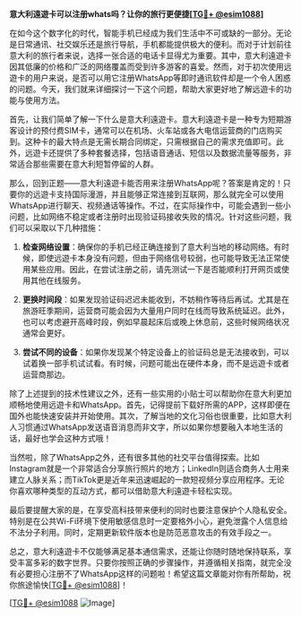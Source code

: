 **意大利遠遊卡可以注册whats吗？让你的旅行更便捷[[TG💪+ @esim1088](https://t.me/s/esim1088)]**

在如今这个数字化的时代，智能手机已经成为我们生活中不可或缺的一部分。无论是日常通讯、社交娱乐还是旅行导航，手机都能提供极大的便利。而对于计划前往意大利的旅行者来说，选择一张合适的电话卡显得尤为重要。其中，意大利遠遊卡因其低廉的价格和广泛的网络覆盖而受到许多游客的喜爱。然而，对于初次使用远遊卡的用户来说，是否可以用它注册WhatsApp等即时通讯软件却是一个令人困惑的问题。今天，我们就来详细探讨一下这个问题，帮助大家更好地了解远遊卡的功能与使用方法。

首先，让我们简单了解一下什么是意大利遠遊卡。意大利遠遊卡是一种专为短期游客设计的预付费SIM卡，通常可以在机场、火车站或各大电信运营商的门店购买到。这种卡的最大特点是无需长期合同绑定，只需根据自己的需求充值即可。此外，远遊卡还提供了多种套餐选择，包括语音通话、短信以及数据流量等服务，非常适合那些需要在意大利短暂停留的人群。

那么，回到正题——意大利遠遊卡能否用来注册WhatsApp呢？答案是肯定的！只要你的远遊卡支持国际漫游，并且能够正常连接到互联网，那么就完全可以使用WhatsApp进行聊天、视频通话等操作。不过，在实际操作中，可能会遇到一些小问题，比如网络不稳定或者注册时出现验证码接收失败的情况。针对这些问题，我们可以采取以下几种措施：

1. **检查网络设置**：确保你的手机已经正确连接到了意大利当地的移动网络。有时候，即使远遊卡本身没有问题，但由于网络信号较弱，也可能导致无法正常使用某些应用。因此，在尝试注册之前，请先测试一下是否能顺利打开网页或使用其他在线服务。

2. **更换时间段**：如果发现验证码迟迟未能收到，不妨稍作等待后再试。尤其是在旅游旺季期间，运营商可能会因为大量用户同时在线而导致系统延迟。此外，也可以考虑避开高峰时段，例如早晨起床后或晚上休息前，这些时候网络状况通常会更好。

3. **尝试不同的设备**：如果你发现某个特定设备上的验证码总是无法接收到，可以试着换一部手机试试看。有时候，问题可能出在硬件本身，而不是远遊卡或者运营商那边。

除了上述提到的技术性建议之外，还有一些实用的小贴士可以帮助你在意大利更加顺畅地使用远遊卡和WhatsApp。首先，记得提前下载好所需的APP，这样即便在国外也能快速安装并开始使用。其次，了解当地的文化习俗也很重要，比如意大利人习惯通过WhatsApp发送语音消息而非文字，所以如果你想要融入本地生活的话，最好也学会这种方式哦！

当然啦，除了WhatsApp之外，还有很多其他的社交平台值得探索。比如Instagram就是一个非常适合分享旅行照片的地方；LinkedIn则适合商务人士用来建立人脉关系；而TikTok更是近年来迅速崛起的一款短视频分享应用程序。无论你喜欢哪种类型的互动方式，都可以借助意大利遠遊卡轻松实现。

最后要提醒大家的是，在享受高科技带来便利的同时也要注意保护个人隐私安全。特别是在公共Wi-Fi环境下使用敏感信息时一定要格外小心，避免泄露个人信息给不法分子利用。同时，定期更新软件版本也是防范恶意攻击的有效手段之一。

总之，意大利遠遊卡不仅能够满足基本通信需求，还能让你随时随地保持联系，享受丰富多彩的数字世界。只要你按照正确的步骤操作，并遵循相关指南，就完全没有必要担心注册不了WhatsApp这样的问题啦！希望这篇文章能对你有所帮助，祝你旅途愉快[[TG💪+ @esim1088](https://t.me/s/esim1088)]！

[[TG💪+ @esim1088](https://t.me/s/esim1088) ![Image](https://i.postimg.cc/4NQfJmqS/Snipaste-2025-05-13-00-14-12.png)]